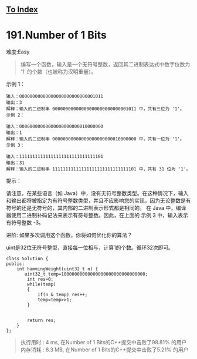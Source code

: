 [To Index](/index.md)
---
# 191.Number of 1 Bits
难度:Easy
> 编写一个函数，输入是一个无符号整数，返回其二进制表达式中数字位数为 ‘1’ 的个数（也被称为汉明重量）。

 

示例 1：

```
输入：00000000000000000000000000001011
输出：3
解释：输入的二进制串 00000000000000000000000000001011 中，共有三位为 '1'。
示例 2：

输入：00000000000000000000000010000000
输出：1
解释：输入的二进制串 00000000000000000000000010000000 中，共有一位为 '1'。
示例 3：

输入：11111111111111111111111111111101
输出：31
解释：输入的二进制串 11111111111111111111111111111101 中，共有 31 位为 '1'。

```

提示：

请注意，在某些语言（如 Java）中，没有无符号整数类型。在这种情况下，输入和输出都将被指定为有符号整数类型，并且不应影响您的实现，因为无论整数是有符号的还是无符号的，其内部的二进制表示形式都是相同的。
在 Java 中，编译器使用二进制补码记法来表示有符号整数。因此，在上面的 示例 3 中，输入表示有符号整数 -3。
 

进阶:
如果多次调用这个函数，你将如何优化你的算法？



uint是32位无符号整型，直接每一位相与，计算1的个数。循环32次即可。  

```
class Solution {
public:
    int hammingWeight(uint32_t n) {
       uint32_t temp=10000000000000000000000000000000;
        int res=0;
        while(temp)
        {
            if(n & temp) res++;
            temp=temp>>1;
        }
       
      
        return res;
    }
};
```

> 执行用时 : 4 ms, 在Number of 1 Bits的C++提交中击败了98.81% 的用户  
内存消耗 : 8.3 MB, 在Number of 1 Bits的C++提交中击败了5.21% 的用户
